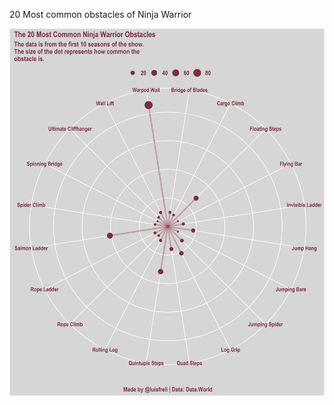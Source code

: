 20 Most common obstacles of Ninja Warrior

![alt text](https://github.com/Zetluis/R_Tidytuesday/blob/master/W51_Ninja_Warrior/ninja_obstacles.png)
